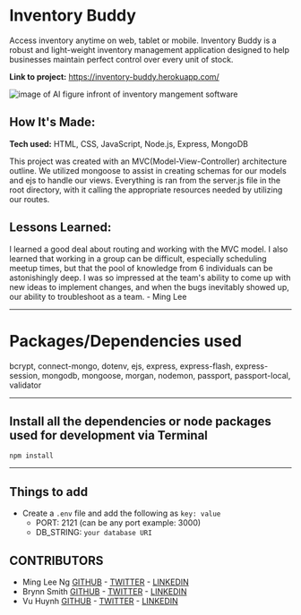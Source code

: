 # Inventory Buddy

Access inventory anytime on web, tablet or mobile. Inventory Buddy is a robust and light-weight inventory management application designed to help businesses maintain perfect control over every unit of stock.

**Link to project:**
https://inventory-buddy.herokuapp.com/

<img src='https://brynnsmith.com/images/InventoryBuddy.jpg' alt='image of AI figure infront of inventory mangement software'>

## How It's Made:

**Tech used:** HTML, CSS, JavaScript, Node.js, Express, MongoDB

This project was created with an MVC(Model-View-Controller) architecture outline. We utilized mongoose to assist in creating schemas for our models and ejs to handle our views. Everything is ran from the server.js file in the root directory, with it calling the appropriate resources needed by utilizing our routes.

## Lessons Learned:

I learned a good deal about routing and working with the MVC model. I also learned that working in a group can be difficult, especially scheduling meetup times, but that the pool of knowledge from 6 individuals can be astonishingly deep. I was so impressed at the team's ability to come up with new ideas to implement changes, and when the bugs inevitably showed up, our ability to troubleshoot as a team. - Ming Lee

---

# Packages/Dependencies used

bcrypt, connect-mongo, dotenv, ejs, express, express-flash, express-session, mongodb, mongoose, morgan, nodemon, passport, passport-local, validator

---

## Install all the dependencies or node packages used for development via Terminal

`npm install`

---

## Things to add

- Create a `.env` file and add the following as `key: value`
  - PORT: 2121 (can be any port example: 3000)
  - DB_STRING: `your database URI`

## CONTRIBUTORS

- Ming Lee Ng <a href="https://github.com/redconOne" target="_blank">GITHUB</a> - <a href="https://twitter.com/MingLeeNg1" target="_blank">TWITTER</a> - <a href="https://linkedin.com/MingLeeNg" target="_blank">LINKEDIN</a>
- Brynn Smith <a href="https://github.com/brynnSmith" target="_blank">GITHUB</a> - <a href="https://twitter.com/brynnsm1th" target="_blank">TWITTER</a> - <a href="https://linkedin.com/brynnasmith" target="_blank">LINKEDIN</a>
- Vu Huynh <a href="https://github.com/vu5381" target="_blank">GITHUB</a> - <a href="https://twitter.com/vuhuynh91609962" target="_blank">TWITTER</a> - <a href="https://linkedin.com/vu-huynh-duy" target="_blank">LINKEDIN</a>
